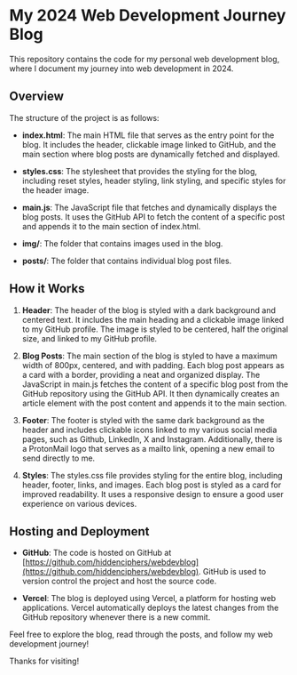 # My 2024 Web Development Journey Blog

This repository contains the code for my personal web development blog, where I document my journey into web development in 2024.

## Overview

The structure of the project is as follows:

- **index.html**: The main HTML file that serves as the entry point for the blog. It includes the header, clickable image linked to GitHub, and the main section where blog posts are dynamically fetched and displayed.

- **styles.css**: The stylesheet that provides the styling for the blog, including reset styles, header styling, link styling, and specific styles for the header image.

- **main.js**: The JavaScript file that fetches and dynamically displays the blog posts. It uses the GitHub API to fetch the content of a specific post and appends it to the main section of index.html.

- **img/**: The folder that contains images used in the blog.

- **posts/**: The folder that contains individual blog post files.

## How it Works

1. **Header**: The header of the blog is styled with a dark background and centered text. It includes the main heading and a clickable image linked to my GitHub profile. The image is styled to be centered, half the original size, and linked to my GitHub profile.

2. **Blog Posts**: The main section of the blog is styled to have a maximum width of 800px, centered, and with padding. Each blog post appears as a card with a border, providing a neat and organized display. The JavaScript in main.js fetches the content of a specific blog post from the GitHub repository using the GitHub API. It then dynamically creates an article element with the post content and appends it to the main section.

3. **Footer**: The footer is styled with the same dark background as the header and includes clickable icons linked to my various social media pages, such as Github, LinkedIn, X and Instagram. Additionally, there is a ProtonMail logo that serves as a mailto link, opening a new email to send directly to me.

4. **Styles**: The styles.css file provides styling for the entire blog, including header, footer, links, and images. Each blog post is styled as a card for improved readability. It uses a responsive design to ensure a good user experience on various devices.

## Hosting and Deployment

- **GitHub**: The code is hosted on GitHub at [https://github.com/hiddenciphers/webdevblog](https://github.com/hiddenciphers/webdevblog). GitHub is used to version control the project and host the source code.

- **Vercel**: The blog is deployed using Vercel, a platform for hosting web applications. Vercel automatically deploys the latest changes from the GitHub repository whenever there is a new commit.

Feel free to explore the blog, read through the posts, and follow my web development journey!

Thanks for visiting!
